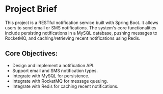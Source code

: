 # Project Brief

This project is a RESTful notification service built with Spring Boot. It allows users to send email or SMS notifications. The system's core functionalities include persisting notifications in a MySQL database, pushing messages to RocketMQ, and caching/retrieving recent notifications using Redis.

## Core Objectives:

- Design and implement a notification API.
- Support email and SMS notification types.
- Integrate with MySQL for persistence.
- Integrate with RocketMQ for message queuing.
- Integrate with Redis for caching recent notifications.
